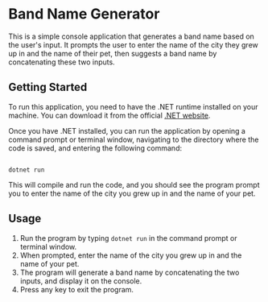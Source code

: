 # Band Name Generator

This is a simple console application that generates a band name based on the user's input. It prompts the user to enter the name of the city they grew up in and the name of their pet, then suggests a band name by concatenating these two inputs.

## Getting Started

To run this application, you need to have the .NET runtime installed on your machine. You can download it from the official [.NET website](https://dotnet.microsoft.com/download).

Once you have .NET installed, you can run the application by opening a command prompt or terminal window, navigating to the directory where the code is saved, and entering the following command:

``` 

dotnet run 

```

This will compile and run the code, and you should see the program prompt you to enter the name of the city you grew up in and the name of your pet.

## Usage

1. Run the program by typing `dotnet run` in the command prompt or terminal window.
2. When prompted, enter the name of the city you grew up in and the name of your pet.
3. The program will generate a band name by concatenating the two inputs, and display it on the console.
4. Press any key to exit the program.
